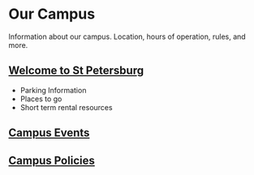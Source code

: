 # Our Campus

Information about our campus. Location, hours of operation, rules, and more.

## [Welcome to St Petersburg](/handbook/campus/st-pete)

- Parking Information
- Places to go
- Short term rental resources

## [Campus Events](/handbook/campus/campus-events)

## [Campus Policies](/handbook/campus/policies)
